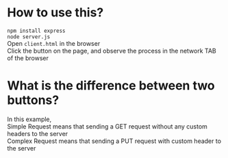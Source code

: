 # How to use this?
`npm install express`  
`node server.js`  
Open `client.html` in the browser  
Click the button on the page, and observe the process in the network TAB of the browser  

# What is the difference between two buttons?
In this example,  
Simple Request means that sending a GET request without any custom headers to the server  
Complex Request means that sending a PUT request with custom header to the server  
